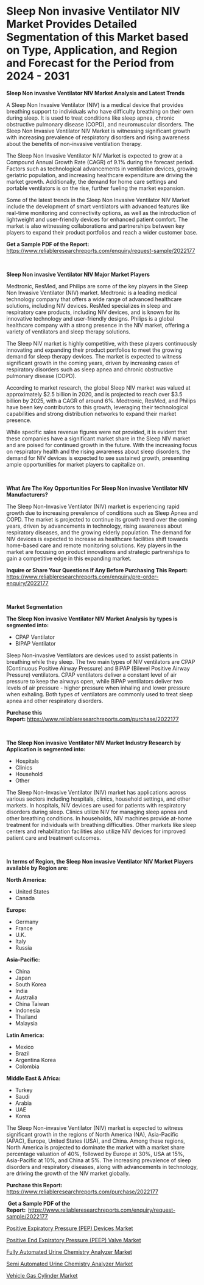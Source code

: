 <p><h1>Sleep Non invasive Ventilator NIV Market Provides Detailed Segmentation of this Market based on Type, Application, and Region and Forecast for the Period from 2024 - 2031</h1></p><p><strong>Sleep Non invasive Ventilator NIV Market Analysis and Latest Trends</strong></p>
<p><p>A Sleep Non Invasive Ventilator (NIV) is a medical device that provides breathing support to individuals who have difficulty breathing on their own during sleep. It is used to treat conditions like sleep apnea, chronic obstructive pulmonary disease (COPD), and neuromuscular disorders. The Sleep Non Invasive Ventilator NIV Market is witnessing significant growth with increasing prevalence of respiratory disorders and rising awareness about the benefits of non-invasive ventilation therapy.</p><p>The Sleep Non Invasive Ventilator NIV Market is expected to grow at a Compound Annual Growth Rate (CAGR) of 9.1% during the forecast period. Factors such as technological advancements in ventilation devices, growing geriatric population, and increasing healthcare expenditure are driving the market growth. Additionally, the demand for home care settings and portable ventilators is on the rise, further fueling the market expansion.</p><p>Some of the latest trends in the Sleep Non Invasive Ventilator NIV Market include the development of smart ventilators with advanced features like real-time monitoring and connectivity options, as well as the introduction of lightweight and user-friendly devices for enhanced patient comfort. The market is also witnessing collaborations and partnerships between key players to expand their product portfolios and reach a wider customer base.</p></p>
<p><strong>Get a Sample PDF of the Report:&nbsp;</strong> <a href="https://www.reliableresearchreports.com/enquiry/request-sample/2022177">https://www.reliableresearchreports.com/enquiry/request-sample/2022177</a></p>
<p>&nbsp;</p>
<p><strong>Sleep Non invasive Ventilator NIV Major Market Players</strong></p>
<p><p>Medtronic, ResMed, and Philips are some of the key players in the Sleep Non Invasive Ventilator (NIV) market. Medtronic is a leading medical technology company that offers a wide range of advanced healthcare solutions, including NIV devices. ResMed specializes in sleep and respiratory care products, including NIV devices, and is known for its innovative technology and user-friendly designs. Philips is a global healthcare company with a strong presence in the NIV market, offering a variety of ventilators and sleep therapy solutions.</p><p>The Sleep NIV market is highly competitive, with these players continuously innovating and expanding their product portfolios to meet the growing demand for sleep therapy devices. The market is expected to witness significant growth in the coming years, driven by increasing cases of respiratory disorders such as sleep apnea and chronic obstructive pulmonary disease (COPD).</p><p>According to market research, the global Sleep NIV market was valued at approximately $2.5 billion in 2020, and is projected to reach over $3.5 billion by 2025, with a CAGR of around 6%. Medtronic, ResMed, and Philips have been key contributors to this growth, leveraging their technological capabilities and strong distribution networks to expand their market presence.</p><p>While specific sales revenue figures were not provided, it is evident that these companies have a significant market share in the Sleep NIV market and are poised for continued growth in the future. With the increasing focus on respiratory health and the rising awareness about sleep disorders, the demand for NIV devices is expected to see sustained growth, presenting ample opportunities for market players to capitalize on.</p></p>
<p>&nbsp;</p>
<p><strong>What Are The Key Opportunities For Sleep Non invasive Ventilator NIV Manufacturers?</strong></p>
<p><p>The Sleep Non-Invasive Ventilator (NIV) market is experiencing rapid growth due to increasing prevalence of conditions such as Sleep Apnea and COPD. The market is projected to continue its growth trend over the coming years, driven by advancements in technology, rising awareness about respiratory diseases, and the growing elderly population. The demand for NIV devices is expected to increase as healthcare facilities shift towards home-based care and remote monitoring solutions. Key players in the market are focusing on product innovations and strategic partnerships to gain a competitive edge in this expanding market.</p></p>
<p><strong>Inquire or Share Your Questions If Any Before Purchasing This Report:</strong> <a href="https://www.reliableresearchreports.com/enquiry/pre-order-enquiry/2022177">https://www.reliableresearchreports.com/enquiry/pre-order-enquiry/2022177</a></p>
<p>&nbsp;</p>
<p><strong>Market Segmentation</strong></p>
<p><strong>The Sleep Non invasive Ventilator NIV Market Analysis by types is segmented into:</strong></p>
<p><ul><li>CPAP Ventilator</li><li>BIPAP Ventilator</li></ul></p>
<p><p>Sleep Non-invasive Ventilators are devices used to assist patients in breathing while they sleep. The two main types of NIV ventilators are CPAP (Continuous Positive Airway Pressure) and BiPAP (Bilevel Positive Airway Pressure) ventilators. CPAP ventilators deliver a constant level of air pressure to keep the airways open, while BiPAP ventilators deliver two levels of air pressure - higher pressure when inhaling and lower pressure when exhaling. Both types of ventilators are commonly used to treat sleep apnea and other respiratory disorders.</p></p>
<p><strong>Purchase this Report:&nbsp;</strong><a href="https://www.reliableresearchreports.com/purchase/2022177">https://www.reliableresearchreports.com/purchase/2022177</a></p>
<p>&nbsp;</p>
<p><strong>The Sleep Non invasive Ventilator NIV Market Industry Research by Application is segmented into:</strong></p>
<p><ul><li>Hospitals</li><li>Clinics</li><li>Household</li><li>Other</li></ul></p>
<p><p>The Sleep Non-Invasive Ventilator (NIV) market has applications across various sectors including hospitals, clinics, household settings, and other markets. In hospitals, NIV devices are used for patients with respiratory disorders during sleep. Clinics utilize NIV for managing sleep apnea and other breathing conditions. In households, NIV machines provide at-home treatment for individuals with breathing difficulties. Other markets like sleep centers and rehabilitation facilities also utilize NIV devices for improved patient care and treatment outcomes.</p></p>
<p>&nbsp;</p>
<p><strong>In terms of Region, the Sleep Non invasive Ventilator NIV Market Players available by Region are:</strong></p>
<p>
    <p> <strong> North America: </strong>
        <ul>
            <li>United States</li>
            <li>Canada</li>
        </ul>
        </p> 
    <p> <strong> Europe: </strong>
        <ul>
            <li>Germany</li>
            <li>France</li>
            <li>U.K.</li>
            <li>Italy</li>
            <li>Russia</li>
        </ul>
        </p> 
    <p> <strong> Asia-Pacific: </strong>
        <ul>
            <li>China</li>
            <li>Japan</li>
            <li>South Korea</li>
            <li>India</li>
            <li>Australia</li>
            <li>China Taiwan</li>
            <li>Indonesia</li>
            <li>Thailand</li>
            <li>Malaysia</li>
        </ul>
        </p> 
    <p> <strong> Latin America: </strong>
        <ul>
            <li>Mexico</li>
            <li>Brazil</li>
            <li>Argentina Korea</li>
            <li>Colombia</li>
        </ul>
        </p> 
    <p> <strong> Middle East & Africa: </strong>
        <ul>
            <li>Turkey</li>
            <li>Saudi</li>
            <li>Arabia</li>
            <li>UAE</li>
            <li>Korea</li>
        </ul>
    </p>
    </p>
<p><p>The Sleep Non-invasive Ventilator (NIV) market is expected to witness significant growth in the regions of North America (NA), Asia-Pacific (APAC), Europe, United States (USA), and China. Among these regions, North America is projected to dominate the market with a market share percentage valuation of 40%, followed by Europe at 30%, USA at 15%, Asia-Pacific at 10%, and China at 5%. The increasing prevalence of sleep disorders and respiratory diseases, along with advancements in technology, are driving the growth of the NIV market globally.</p></p>
<p><strong>Purchase this Report: </strong><a href="https://www.reliableresearchreports.com/purchase/2022177">https://www.reliableresearchreports.com/purchase/2022177</a></p>
<p>&nbsp;<strong>Get a Sample PDF of the Report:&nbsp;&nbsp;</strong><a href="https://www.reliableresearchreports.com/enquiry/request-sample/2022177">https://www.reliableresearchreports.com/enquiry/request-sample/2022177</a></p>
<p><strong></strong></p>
<p><p><a href="https://simplistic-meeting-7ee.notion.site/Positive-Expiratory-Pressure-PEP-Devices-Market-Size-Evaluating-its-Market-Trends-Growth-and-Pr-2b79a1734481463e82be8d11f9aa247e">Positive Expiratory Pressure (PEP) Devices Market</a></p><p><a href="https://eight-handstand-8fb.notion.site/Positive-End-Expiratory-Pressure-PEEP-Valve-Market-Furnish-Information-about-Market-Size-Market-S-71a851d944914ec4adcffff649fbdebb">Positive End Expiratory Pressure (PEEP) Valve Market</a></p><p><a href="https://github.com/nathandecarvalho/Market-Research-Report-List-2/blob/main/fully-automated-urine-chemistry-analyzer-market.md">Fully Automated Urine Chemistry Analyzer Market</a></p><p><a href="https://github.com/julyju69/Market-Research-Report-List-2/blob/main/semi-automated-urine-chemistry-analyzer-market.md">Semi Automated Urine Chemistry Analyzer Market</a></p><p><a href="https://view.publitas.com/reportprime-1/vehicle-gas-cylinder-market-size-growth-outlook-from-2024-to-2031-projecting-at-markets-trends-analysis-by-application-regional-outlook-and-revenue/">Vehicle Gas Cylinder Market</a></p></p>